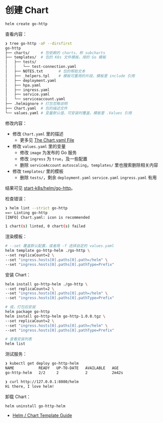 # 创建 Chart

```bash
helm create go-http
```

查看内容：

```bash
❯ tree go-http -aF --dirsfirst
go-http
├── charts/     # 包依赖的 charts，称 subcharts
├── templates/  # 包的 K8s 文件模板，用的 Go 模板
│   ├── tests/
│   │   └── test-connection.yaml
│   ├── NOTES.txt       # 包的帮助文本
│   ├── _helpers.tpl    # 模板可重用的片段，模板里 include 引用
│   ├── deployment.yaml
│   ├── hpa.yaml
│   ├── ingress.yaml
│   ├── service.yaml
│   └── serviceaccount.yaml
├── .helmignore # 打包忽略说明
├── Chart.yaml  # 包的描述文件
└── values.yaml # 变量默认值，可安装时覆盖，模板里 .Values 引用
```

修改内容：

- 修改 `Chart.yaml` 里的描述
  - 更多见 [The Chart.yaml File](https://helm.sh/docs/topics/charts/#the-chartyaml-file)
- 修改 `values.yaml` 里的变量
  - 修改 `image` 为发布的 Go 服务
  - 修改 `ingress` 为 `true`，及一些配置
  - 删除 `serviceAccount` `autoscaling`，`templates/` 里也搜索删除相关内容
- 修改 `templates/` 里的模板
  - 删除 `tests/`，剩余 `deployment.yaml` `service.yaml` `ingress.yaml` 有用

结果可见 [start-k8s/helm/go-http](https://github.com/ikuokuo/start-k8s/tree/main/helm/go-http)。

检查错误：

```bash
❯ helm lint --strict go-http
==> Linting go-http
[INFO] Chart.yaml: icon is recommended

1 chart(s) linted, 0 chart(s) failed
```

渲染模板：

```bash
# --set 覆盖默认配置，或者用 -f 选择自定的 values.yaml
helm template go-http-helm ./go-http \
--set replicaCount=2 \
--set "ingress.hosts[0].paths[0].path=/helm" \
--set "ingress.hosts[0].paths[0].pathType=Prefix"
```

安装 Chart：

```bash
helm install go-http-helm ./go-http \
--set replicaCount=2 \
--set "ingress.hosts[0].paths[0].path=/helm" \
--set "ingress.hosts[0].paths[0].pathType=Prefix"

# 或，打包后安装
helm package go-http
helm install go-http-helm go-http-1.0.0.tgz \
--set replicaCount=2 \
--set "ingress.hosts[0].paths[0].path=/helm" \
--set "ingress.hosts[0].paths[0].pathType=Prefix"

# 查看安装列表
helm list
```

测试服务：

```bash
❯ kubectl get deploy go-http-helm
NAME           READY   UP-TO-DATE   AVAILABLE   AGE
go-http-helm   2/2     2            2           2m42s

❯ curl http://127.0.0.1:8080/helm
Hi there, I love helm!
```

卸载 Chart：

```bash
helm uninstall go-http-helm
```

- [Helm / Chart Template Guide](https://helm.sh/docs/chart_template_guide/)
